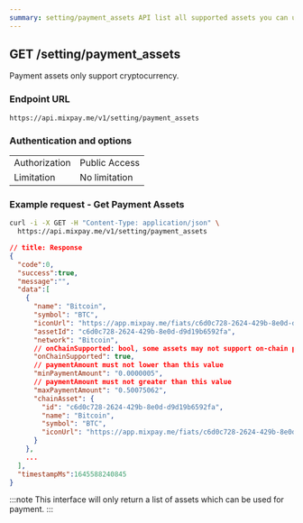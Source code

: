 ```yaml
---
summary: setting/payment_assets API list all supported assets you can use as the payment assets.
---
```


## GET /setting/payment_assets

Payment assets only support cryptocurrency.

### Endpoint URL

```
https://api.mixpay.me/v1/setting/payment_assets
```

### Authentication and options

|  |  |
| -- | -- |
| Authorization | Public Access |
| Limitation | No limitation |

### Example request - Get Payment Assets

```bash
curl -i -X GET -H "Content-Type: application/json" \
  https://api.mixpay.me/v1/setting/payment_assets
```


```json
// title: Response
{
  "code":0,
  "success":true,
  "message":"",
  "data":[
    {
      "name": "Bitcoin",
      "symbol": "BTC",
      "iconUrl": "https://app.mixpay.me/fiats/c6d0c728-2624-429b-8e0d-d9d19b6592fa.png",
      "assetId": "c6d0c728-2624-429b-8e0d-d9d19b6592fa",
      "network": "Bitcoin",
      // onChainSupported: bool, some assets may not support on-chain payment.
      "onChainSupported": true,
      // paymentAmount must not lower than this value
      "minPaymentAmount": "0.0000005",
      // paymentAmount must not greater than this value
      "maxPaymentAmount": "0.50075062",
      "chainAsset": {
        "id": "c6d0c728-2624-429b-8e0d-d9d19b6592fa",
        "name": "Bitcoin",
        "symbol": "BTC",
        "iconUrl": "https://app.mixpay.me/fiats/c6d0c728-2624-429b-8e0d-d9d19b6592fa.png"
      }
    },
    ...
  ],
  "timestampMs":1645588240845
}
```

:::note
This interface will only return a list of assets which can be used for payment.
:::
